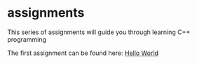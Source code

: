 # assignments

This series of assignments will guide you through learning C++ programming

The first assignment can be found here: <a href ="https://github.com/yhacurriculum/hello-world" target="blank">Hello World</a>
